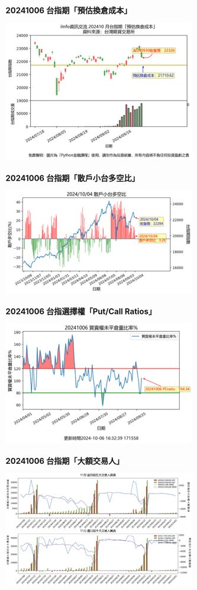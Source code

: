 ## 20241006 台指期「預估換倉成本」
![](images/txfcost.png)

## 20241006 台指期「散戶小台多空比」
![](images/bbiri.png)

## 20241006 台指選擇權「Put/Call Ratios」
![](images/pcratio.png)

## 20241006 台指期「大額交易人」
![](images/blocktrade.png)

